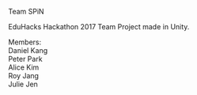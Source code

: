 Team SPiN

EduHacks Hackathon 2017 Team Project made in Unity.

Members:<br>
Daniel Kang<br>
Peter Park<br>
Alice Kim<br>
Roy Jang<br>
Julie Jen
